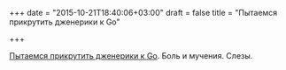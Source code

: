 +++
date = "2015-10-21T18:40:06+03:00"
draft = false
title = "Пытаемся прикрутить дженерики к Go"

+++

<p><a href="http://blog.ralch.com/tutorial/golang-code-generation-and-generics/">Пытаемся прикрутить дженерики к Go</a>. Боль и мучения. Слезы.</p>

